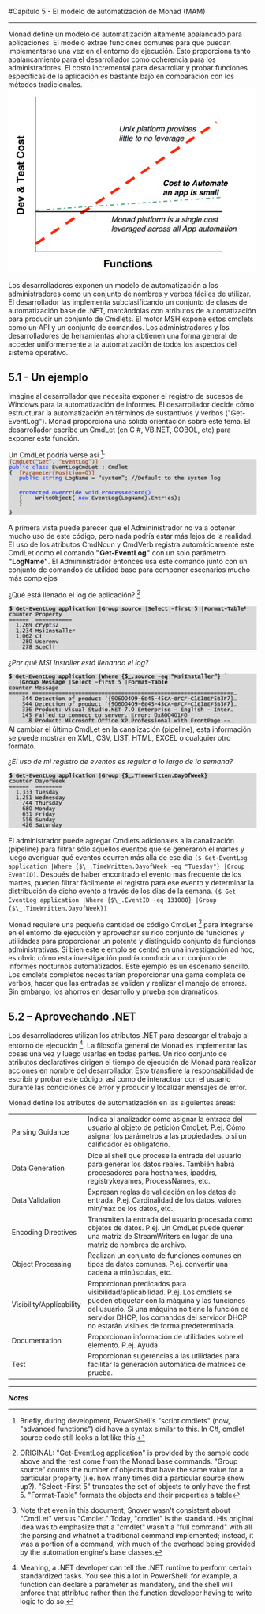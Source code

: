 #Capítulo 5 - El modelo de automatización de Monad (MAM)
___
Monad define un modelo de automatización altamente apalancado para aplicaciones. El modelo extrae funciones comunes para que puedan implementarse una vez en el entorno de ejecución. Esto proporciona tanto apalancamiento para el desarrollador como coherencia para los administradores. El costo incremental para desarrollar y probar funciones específicas de la aplicación es bastante bajo en comparación con los métodos tradicionales.
![Funciones](images/funtions.png)

Los desarrolladores exponen un modelo de automatización a los administradores como un conjunto de nombres y verbos fáciles de utilizar. El desarrollador las implementa subclasificando un conjunto de clases de automatización base de .NET, marcándolas con atributos de automatización para producir un conjunto de Cmdlets. El motor MSH expone estos cmdlets como un API y un conjunto de comandos. Los administradores y los desarrolladores de herramientas ahora obtienen una forma general de acceder uniformemente a la automatización de todos los aspectos del sistema operativo.

## 5.1 - Un ejemplo

Imagine al desarrollador que necesita exponer el registro de sucesos de Windows para la automatización de informes. El desarrollador decide cómo estructurar la automatización en términos de sustantivos y verbos ("Get-EventLog"). Monad proporciona una sólida orientación sobre este tema. El desarrollador escribe un CmdLet (en C #, VB.NET, COBOL, etc) para exponer esta función.

Un CmdLet podría verse así [^5-1]:
![Ejemplo 3](images/example-3.png)

A primera vista puede parecer que el Admininistrador no va a obtener mucho uso de este código, pero nada podría estar más lejos de la realidad. El uso de los atributos CmdNoun y CmdVerb registra automáticamente este CmdLet como el comando **"Get-EventLog"** con un solo parámetro **"LogName"**. El Admininistrador entonces usa este comando junto con un conjunto de comandos de utilidad base para componer escenarios mucho más complejos

¿Qué está llenado el log de aplicación? [^5-2]

![Ejemplo 4](images/example-4.png)

_¿Por qué MSI Installer está llenando el log?_

![Ejemplo 5](images/example-5.png)
Al cambiar el último CmdLet en la canalización (pipeline), esta información se puede mostrar en XML, CSV, LIST, HTML, EXCEL o cualquier otro formato.

_¿El uso de mi registro de eventos es regular a lo largo de la semana?_

![Ejemplo 6](images/example-6.png)

El administrador puede agregar Cmdlets adicionales a la canalización (pipeline) para filtrar sólo aquellos eventos que se generaron el martes y luego averiguar qué eventos ocurren más allá de ese día `($ Get-EventLog application |Where {$\_.TimeWritten.DayofWeek -eq "Tuesday"} |Group EventID)`. Después de haber encontrado el evento más frecuente de los martes, pueden filtrar fácilmente el registro para ese evento y determinar la distribución de dicho evento a través de los días de la semana. `($ Get-EventLog application |Where {$\_.EventID -eq 131080} |Group {$\_.TimeWritten.DayofWeek})`

Monad requiere una pequeña cantidad de código CmdLet [^5-3] para integrarse en el entorno de ejecución y aprovechar su rico conjunto de funciones y utilidades para proporcionar un potente y distinguido conjunto de funciones administrativas. Si bien este ejemplo se centró en una investigación ad hoc, es obvio cómo esta investigación podría conducir a un conjunto de informes nocturnos automatizados. Este ejemplo es un escenario sencillo. Los cmdlets completos necesitarían proporcionar una gama completa de verbos, hacer que las entradas se validen y realizar el manejo de errores. Sin embargo, los ahorros en desarrollo y prueba son dramáticos.

## 5.2 – Aprovechando .NET

Los desarrolladores utilizan los atributos .NET para descargar el trabajo al entorno de ejecución [^5-4]. La filosofía general de Monad es implementar las cosas una vez y luego usarlas en todas partes. Un rico conjunto de atributos declarativos dirigen el tiempo de ejecución de Monad para realizar acciones en nombre del desarrollador. Esto transfiere la responsabilidad de escribir y probar este código, así como de interactuar con el usuario durante las condiciones de error y producir y localizar mensajes de error.

Monad define los atributos de automatización en las siguientes áreas:

| | |
| --- | --- |
| Parsing Guidance | Indica al analizador cómo asignar la entrada del usuario al objeto de petición CmdLet. P.ej. Cómo asignar los parámetros a las propiedades, o si un calificador es obligatorio. |
| Data Generation | Dice al shell que procese la entrada del usuario para generar los datos reales. También habrá procesadores para hostnames, ipaddrs, registrykeyames, ProcessNames, etc. |
| Data Validation | Expresan reglas de validación en los datos de entrada. P.ej. Cardinalidad de los datos, valores min/max de los datos, etc. |
| Encoding Directives | Transmiten la entrada del usuario procesada como objetos de datos. P.ej. Un CmdLet puede querer una matriz de StreamWriters en lugar de una matriz de nombres de archivo. |
| Object Processing | Realizan un conjunto de funciones comunes en tipos de datos comunes. P.ej. convertir una cadena a minúsculas, etc. |
| Visibility/Applicability | Proporcionan predicados para visibilidad/aplicabilidad. P.ej. Los cmdlets se pueden etiquetar con la máquina y las funciones del usuario. Si una máquina no tiene la función de servidor DHCP, los comandos del servidor DHCP no estarán visibles de forma predeterminada. |
| Documentation | Proporcionan información de utilidades sobre el elemento. P.ej. Ayuda |
| Test | Proporcionan sugerencias a las utilidades para facilitar la generación automática de matrices de prueba. |

---

_**Notes**_

[^5-1]: Briefly, during development, PowerShell's "script cmdlets" (now, "advanced functions") did have a syntax similar to this. In C#, cmdlet source code still looks a lot like this.

[^5-2]: ORIGINAL: "Get-EventLog application" is provided by the sample code above and the rest come from the Monad base commands.  "Group source" counts the number of objects that have the same value for a particular property (i.e. how many times did a particular source show up?).  "Select -First 5" truncates the set of objects to only have the first 5.  "Format-Table" formats the objects and their properties a table

[^5-3]: Note that even in this document, Snover wasn't consistent about "CmdLet" versus "Cmdlet." Today, "cmdlet" is the standard. His original idea was to emphasize that a "cmdlet" wasn't a "full command" with all the parsing and whatnot a traditional command implemented; instead, it was a portion of a command, with much of the overhead being provided by the automation engine's base classes.

[^5-4]: Meaning, a .NET developer can tell the .NET runtime to perform certain standardized tasks. You see this a lot in PowerShell: for example, a function can declare a parameter as mandatory, and the shell will enforce that attribtue rather than the function developer having to write logic to do so. 
